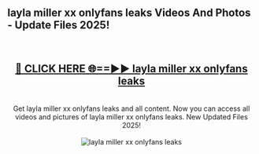 <h2>layla miller xx onlyfans leaks Videos And Photos - Update Files 2025!</h2>
<br>
<div align="center">
<h2><a href="https://linkcuts.com/hfmhzwbr" rel="nofollow">🔴 CLICK HERE 🌐==►► layla miller xx onlyfans leaks</a></h2>
<br>
Get layla miller xx onlyfans leaks and all content. Now you can access all videos and pictures of layla miller xx onlyfans leaks. New Updated Files 2025!
<br>
<br>
<a href="https://linkcuts.com/hfmhzwbr" rel="nofollow" data-target="animated-image.originalLink"><img src="https://i.ibb.co.com/WyWwxjT/player-gif2.gif" alt="layla miller xx onlyfans leaks" style="max-width: 100%; display: inline-block;" data-target="animated-image.originalImage"></a>
</div>
<br>